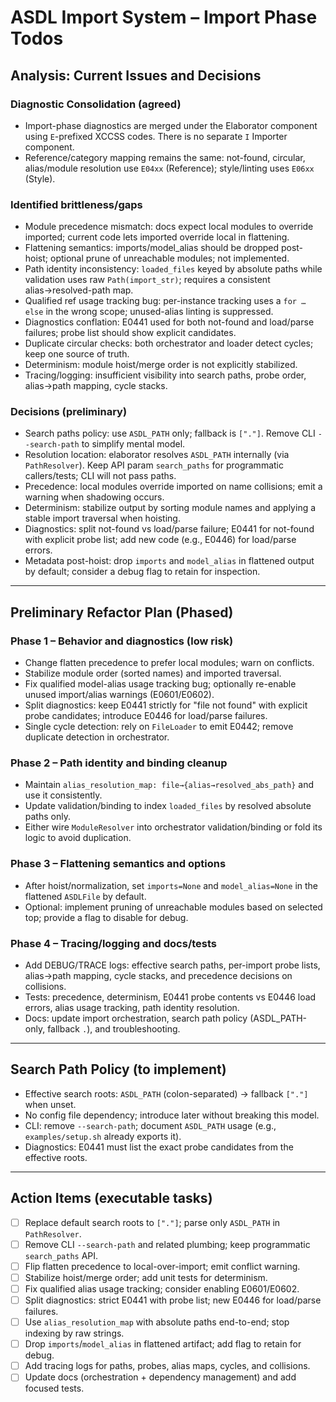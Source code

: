 # ASDL Import System – Import Phase Todos


## Analysis: Current Issues and Decisions

### Diagnostic Consolidation (agreed)
- Import-phase diagnostics are merged under the Elaborator component using `E`-prefixed XCCSS codes. There is no separate `I` Importer component.
- Reference/category mapping remains the same: not-found, circular, alias/module resolution use `E04xx` (Reference); style/linting uses `E06xx` (Style).

### Identified brittleness/gaps
- Module precedence mismatch: docs expect local modules to override imported; current code lets imported override local in flattening.
- Flattening semantics: imports/model_alias should be dropped post-hoist; optional prune of unreachable modules; not implemented.
- Path identity inconsistency: `loaded_files` keyed by absolute paths while validation uses raw `Path(import_str)`; requires a consistent alias→resolved-path map.
- Qualified ref usage tracking bug: per-instance tracking uses a `for … else` in the wrong scope; unused-alias linting is suppressed.
- Diagnostics conflation: E0441 used for both not-found and load/parse failures; probe list should show explicit candidates.
- Duplicate circular checks: both orchestrator and loader detect cycles; keep one source of truth.
- Determinism: module hoist/merge order is not explicitly stabilized.
- Tracing/logging: insufficient visibility into search paths, probe order, alias→path mapping, cycle stacks.

### Decisions (preliminary)
- Search paths policy: use `ASDL_PATH` only; fallback is `["."]`. Remove CLI `--search-path` to simplify mental model.
- Resolution location: elaborator resolves `ASDL_PATH` internally (via `PathResolver`). Keep API param `search_paths` for programmatic callers/tests; CLI will not pass paths.
- Precedence: local modules override imported on name collisions; emit a warning when shadowing occurs.
- Determinism: stabilize output by sorting module names and applying a stable import traversal when hoisting.
- Diagnostics: split not-found vs load/parse failure; E0441 for not-found with explicit probe list; add new code (e.g., E0446) for load/parse errors.
- Metadata post-hoist: drop `imports` and `model_alias` in flattened output by default; consider a debug flag to retain for inspection.

---

## Preliminary Refactor Plan (Phased)

### Phase 1 – Behavior and diagnostics (low risk)
- Change flatten precedence to prefer local modules; warn on conflicts.
- Stabilize module order (sorted names) and imported traversal.
- Fix qualified model-alias usage tracking bug; optionally re-enable unused import/alias warnings (E0601/E0602).
- Split diagnostics: keep E0441 strictly for "file not found" with explicit probe candidates; introduce E0446 for load/parse failures.
- Single cycle detection: rely on `FileLoader` to emit E0442; remove duplicate detection in orchestrator.

### Phase 2 – Path identity and binding cleanup
- Maintain `alias_resolution_map: file→{alias→resolved_abs_path}` and use it consistently.
- Update validation/binding to index `loaded_files` by resolved absolute paths only.
- Either wire `ModuleResolver` into orchestrator validation/binding or fold its logic to avoid duplication.

### Phase 3 – Flattening semantics and options
- After hoist/normalization, set `imports=None` and `model_alias=None` in the flattened `ASDLFile` by default.
- Optional: implement pruning of unreachable modules based on selected top; provide a flag to disable for debug.

### Phase 4 – Tracing/logging and docs/tests
- Add DEBUG/TRACE logs: effective search paths, per-import probe lists, alias→path mapping, cycle stacks, and precedence decisions on collisions.
- Tests: precedence, determinism, E0441 probe contents vs E0446 load errors, alias usage tracking, path identity resolution.
- Docs: update import orchestration, search path policy (ASDL_PATH-only, fallback `.`), and troubleshooting.

---

## Search Path Policy (to implement)
- Effective search roots: `ASDL_PATH` (colon-separated) → fallback `["."]` when unset.
- No config file dependency; introduce later without breaking this model.
- CLI: remove `--search-path`; document `ASDL_PATH` usage (e.g., `examples/setup.sh` already exports it).
- Diagnostics: E0441 must list the exact probe candidates from the effective roots.

---

## Action Items (executable tasks)
- [ ] Replace default search roots to `["."]`; parse only `ASDL_PATH` in `PathResolver`.
- [ ] Remove CLI `--search-path` and related plumbing; keep programmatic `search_paths` API.
- [ ] Flip flatten precedence to local-over-import; emit conflict warning.
- [ ] Stabilize hoist/merge order; add unit tests for determinism.
- [ ] Fix qualified alias usage tracking; consider enabling E0601/E0602.
- [ ] Split diagnostics: strict E0441 with probe list; new E0446 for load/parse failures.
- [ ] Use `alias_resolution_map` with absolute paths end-to-end; stop indexing by raw strings.
- [ ] Drop `imports`/`model_alias` in flattened artifact; add flag to retain for debug.
- [ ] Add tracing logs for paths, probes, alias maps, cycles, and collisions.
- [ ] Update docs (orchestration + dependency management) and add focused tests.